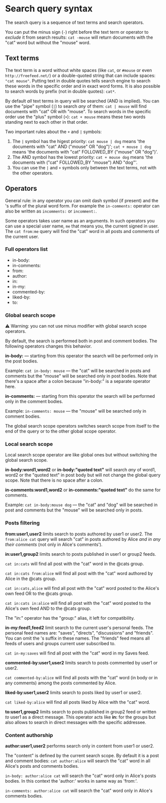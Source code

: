 # Search query syntax

The search query is a sequence of text terms and search operators.

You can put the minus sign (`-`) right before the text term or operator to _exclude_ it from search results: `cat -mouse` will return documents with the "cat" word but without the "mouse" word.

## Text terms

The text term is a word without white spaces (like `cat`, or `#mouse` or even `http://freefeed.net/`) or a double-quoted string that can include spaces: `"cat mouse"`. Putting text in double quotes tells search engine to search these words in the specific order and in exact word forms. It is also possible to search words by prefix (not in double quotes): `cat*`.

By default _all_ text terms in query will be searched (AND is implied). You can use the "pipe" symbol (`|`) to search _any_ of them: `cat | mouse` will find documents with "cat" OR with "mouse". To search words in the specific order use the "plus" symbol (`+`): `cat + mouse` means these two words standing next to each other in that order.

Two important rules about the `+` and `|` symbols:

1. The `|` symbol has the higest priority: `cat mouse | dog` means 'the documents with "cat" AND ("mouse" OR "dog")'; `cat + mouse | dog` means 'the documents with "cat" FOLLOWED_BY ("mouse" OR "dog")'.
2. The AND symbol has the lowest priority: `cat + mouse dog` means 'the documents with ("cat" FOLLOWED_BY "mouse") AND "dog"'.
3. You can use the `|` and `+` symbols only between the text terms, not with the other operators.

## Operators

General rule: in any operator you can omit dash symbol (if present) and the 's suffix of the plural word form. For example the `in-comments:` operator can also be written as `incomments:` or `incomment:`.

Some operators takes user name as an arguments. In such operators you can use a special user name, `me` that means you, the current signed in user. The `cat from:me` query will find the "cat" word in all posts and comments of the current user.

### Full operators list

* in-body:
* in-comments:
* from:
* author:
* in:
* in-my:
* commented-by:
* liked-by:
* to:


### Global search scope

⚠ Warning: you can not use minus modifier with global search scope operators.

By default, the search is performed both in post and comment bodies. The following operators changes this behavior.

**in-body:** — starting from this operator the search will be performed only in the post bodies. 

Example: `cat in-body: mouse` — the "cat" will be searched in posts and comments but the "mouse" will be searched only in post bodies. Note that there's a space after a colon because "in-body:" is a separate operator here.

**in-comments:** — starting from this operator the search will be performed only in the comment bodies.

Example: `in-comments: mouse` — the "mouse" will be searched only in comment bodies.

The global search scope operators switches search scope from itself to the end of the query or to the other global scope operator. 

### Local search scope

Local search scope operator are like global ones but without switching the global search scope.

**in-body:word1,word2** or **in-body:"quoted text"** will search _any_ of word1, word2 or the "quoted text" in post body but will not change the global query scope. Note that there is no space after a colon.

**in-comments:word1,word2** or **in-comments:"quoted text"** do the same for comments.

Example: `cat in-body:mouse dog` — the "cat" and "dog" will be searched in post and comments but the "mouse" will be searched only in posts.

### Posts filtering

**from:user1,user2** limits search to posts authored by user1 or user2. The `from:alice cat` query will search "cat" in posts authored by Alice _and in any their comments_ (not only in Alice's comments').

**in:user1,group2** limits search to posts published in user1 or group2 feeds.

`cat in:cats` will find all post with the "cat" word in the @cats group.

`cat in:cats from:alice` will find all post with the "cat" word authored by Alice in the @cats group.

`cat in:cats,alice` will find all post with the "cat" word posted to the Alice's own feed OR to the @cats group.

`cat in:cats in:alice` will find all post with the "cat" word posted to the Alice's own feed AND to the @cats group.

The "in:" operator has the "group:" alias, it left for compatibility.

**in-my:feed1,feed2** limit search to the current user's personal feeds. The personal feed names are: "saves", "directs", "discussions" and "friends". You can omit the 's suffix in these names. The "friends" feed means all feeds of users and groups current user subscribed to.

`cat in-my:saves` will find all post with the "cat" word in my Saves feed.

**commented-by:user1,user2** limits search to posts commented by user1 or user2.

`cat commented-by:alice` will find all posts with the "cat" word (in body or in any comments) among the posts commented by Alice.

**liked-by:user1,user2** limits search to posts liked by user1 or user2.

`cat liked-by:alice` will find all posts liked by Alice with the "cat" word.

**to:user1,group2** limits search to posts published in group2 feed or written _to_ user1 as a direct message. This operator acts like **in:** for the groups but also allows to search in direct messages with the specific addressee.

### Content authorship

**author:user1,user2** performs search only in content from user1 or user2.

The "content" is defined by the current search scope. By default it is a post and comment bodies: `cat author:alice` will search the "cat" word in all Alice's posts and comments bodies.

`in-body: author:alice cat` will search the "cat" word only in Alice's posts bodies. In this context the 'author:' works in same way as 'from:'.

`in-comments: author:alice cat` will search the "cat" word only in Alice's comments bodies.
